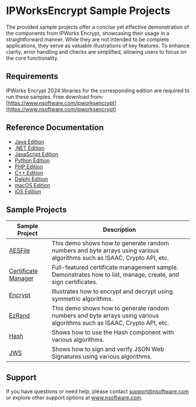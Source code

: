 # IPWorksEncrypt Sample Projects
The provided sample projects offer a concise yet effective demonstration of the components from IPWorks Encrypt, showcasing their usage in a straightforward manner. While they are not intended to be complete applications, they serve as valuable illustrations of key features. To enhance clarity, error handling and checks are simplified, allowing users to focus on the core functionality.

## Requirements
IPWorks Encrypt 2024 libraries for the corresponding edition are required to run these samples.  Free download from: [https://www.nsoftware.com/ipworksencrypt](https://www.nsoftware.com/ipworksencrypt)

## Reference Documentation
* [Java Edition](https://cdn.nsoftware.com/help/IEJ/java/)
* [.NET Edition](https://cdn.nsoftware.com/help/IEJ/cs/)
* [JavaScript Edition](https://cdn.nsoftware.com/help/IEJ/js/)
* [Python Edition](https://cdn.nsoftware.com/help/IEJ/py/)
* [PHP Edition](https://cdn.nsoftware.com/help/IEJ/php/)
* [C++ Edition](https://cdn.nsoftware.com/help/IEJ/cpp/)
* [Delphi Edition](https://cdn.nsoftware.com/help/IEJ/dlp/)
* [macOS Edition](https://cdn.nsoftware.com/help/IEJ/mac/)
* [iOS Edition](https://cdn.nsoftware.com/help/IEJ/mac/)

## Sample Projects
| Sample Project | Description |
| --- | --- |
| [AESFile](./IPWorks%20Encrypt%20Samples/AESFile) | This demo shows how to generate random numbers and byte arrays using various algorithms such as ISAAC, Crypto API, etc. |
| [Certificate Manager](./IPWorks%20Encrypt%20Samples/Certificate%20Manager) | Full-featured certificate management sample.  Demonstrates how to list, manage, create, and sign certificates. |
| [Encrypt](./IPWorks%20Encrypt%20Samples/Encrypt) | Illustrates how to encrypt and decrypt using symmetric algorithms. |
| [EzRand](./IPWorks%20Encrypt%20Samples/EzRand) | This demo shows how to generate random numbers and byte arrays using various algorithms such as ISAAC, Crypto API, etc. |
| [Hash](./IPWorks%20Encrypt%20Samples/Hash) | Shows how to use the Hash component with various algorithms. |
| [JWS](./IPWorks%20Encrypt%20Samples/JWS) | Shows how to sign and verify JSON Web Signatures using various algorithms. |

## Support
If you have questions or need help, please contact support@nsoftware.com or explore other support options 
at www.nsoftware.com.
